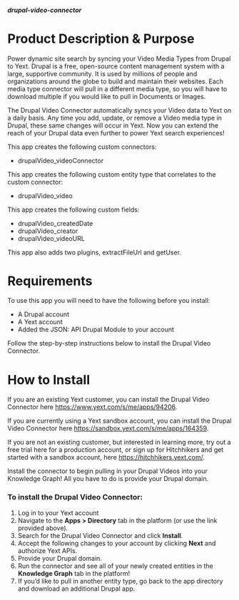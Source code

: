 ##### drupal-video-connector

# Product Description & Purpose

Power dynamic site search by syncing your Video Media Types from Drupal to Yext.
Drupal is a free, open-source content management system with a large, supportive
community. It is used by millions of people and organizations around the globe
to build and maintain their websites. Each media type connector will pull in a
different media type, so you will have to download multiple if you would like to
pull in Documents or Images.

The Drupal Video Connector automatically syncs your Video data to Yext on a
daily basis. Any time you add, update, or remove a Video media type in Drupal,
these same changes will occur in Yext. Now you can extend the reach of your
Drupal data even further to power Yext search experiences!

This app creates the following custom connectors:

- drupalVideo_videoConnector

This app creates the following custom entity type that correlates to the custom
connector:

- drupalVideo_video

This app creates the following custom fields:

- drupalVideo_createdDate
- drupalVideo_creator
- drupalVideo_videoURL

This app also adds two plugins, extractFileUrl and getUser.
# Requirements

To use this app you will need to have the following before you install:

- A Drupal account
- A Yext account
- Added the JSON: API Drupal Module to your account

Follow the step-by-step instructions below to install the Drupal Video
Connector.

# How to Install

If you are an existing Yext customer, you can install the Drupal Video Connector
here https://www.yext.com/s/me/apps/94206.

If you are currently using a Yext sandbox account, you can install the Drupal
Video Connector here https://sandbox.yext.com/s/me/apps/164359.

If you are not an existing customer, but interested in learning more, try out a
free trial here for a production account, or sign up for Hitchhikers and get
started with a sandbox account, here <https://hitchhikers.yext.com/>. 

Install the connector to begin pulling in your Drupal Videos into your Knowledge
Graph! All you have to do is provide your Drupal domain.

### To install the Drupal Video Connector:

1. Log in to your Yext account
2. Navigate to the **Apps > Directory** tab in the platform (or use the link
   provided above).
3. Search for the Drupal Video Connector and click **Install**.
4. Accept the following changes to your account by clicking **Next** and
   authorize Yext APIs.
5. Provide your Drupal domain.
6. Run the connector and see all of your newly created entities in the
   **Knowledge Graph** tab in the platform!
7. If you’d like to pull in another entity type, go back to the app directory
   and download an additional Drupal app.
